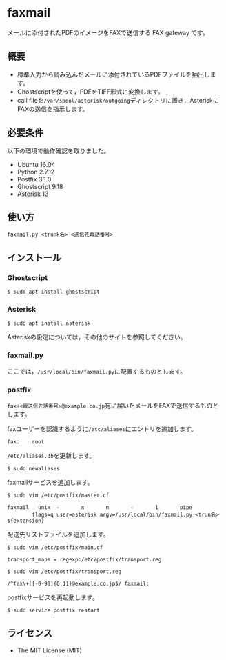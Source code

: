 faxmail
=======

メールに添付されたPDFのイメージをFAXで送信する FAX gateway です。

## 概要

- 標準入力から読み込んだメールに添付されているPDFファイルを抽出します。
- Ghostscriptを使って，PDFをTIFF形式に変換します。
- call fileを`/var/spool/asterisk/outgoing`ディレクトリに置き，AsteriskにFAXの送信を指示します。

## 必要条件

以下の環境で動作確認を取りました。

- Ubuntu 16.04
- Python 2.7.12
- Postfix 3.1.0
- Ghostscript 9.18
- Asterisk 13

## 使い方

```
faxmail.py <trunk名> <送信先電話番号>
```

## インストール
### Ghostscript

```
$ sudo apt install ghostscript
```

### Asterisk

```
$ sudo apt install asterisk
```

Asteriskの設定については，その他のサイトを参照してください。

### faxmail.py

ここでは，`/usr/local/bin/faxmail.py`に配置するものとします。

### postfix

`fax+<電送信先話番号>@example.co.jp`宛に届いたメールをFAXで送信するものとします。

faxユーザーを認識するように`/etc/aliases`にエントリを追加します。
```
fax:	root
```
`/etc/aliases.db`を更新します。
```
$ sudo newaliases
```

faxmailサービスを追加します。
```
$ sudo vim /etc/postfix/master.cf

faxmail   unix  -       n       n       -       1       pipe
        flags=q user=asterisk argv=/usr/local/bin/faxmail.py <trun名> ${extension}
```

配送先リストファイルを追加します。
```
$ sudo vim /etc/postfix/main.cf

transport_maps = regexp:/etc/postfix/transport.reg
```

```
$ sudo vim /etc/postfix/transport.reg

/^fax\+([-0-9]){6,11}@example.co.jp$/ faxmail:
```

postfixサービスを再起動します。

```
$ sudo service postfix restart
```

## ライセンス

- The MIT License (MIT)
